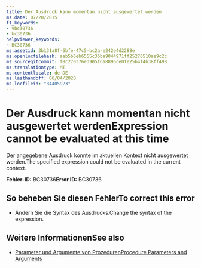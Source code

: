 ```yaml
---
title: Der Ausdruck kann momentan nicht ausgewertet werden
ms.date: 07/20/2015
f1_keywords:
- vbc30736
- bc30736
helpviewer_keywords:
- BC30736
ms.assetid: 3b131a8f-6bfe-47c5-bc2a-e242e4d2288e
ms.openlocfilehash: aab5b6eb6555c36ba9044971ff25276510ae9c2c
ms.sourcegitcommit: f8c270376ed905f6a8896ce0fe25b4f4b38ff498
ms.translationtype: MT
ms.contentlocale: de-DE
ms.lasthandoff: 06/04/2020
ms.locfileid: "84405923"
---
```

# <a name="expression-cannot-be-evaluated-at-this-time"></a><span data-ttu-id="77dd1-102">Der Ausdruck kann momentan nicht ausgewertet werden</span><span class="sxs-lookup"><span data-stu-id="77dd1-102">Expression cannot be evaluated at this time</span></span>
<span data-ttu-id="77dd1-103">Der angegebene Ausdruck konnte im aktuellen Kontext nicht ausgewertet werden.</span><span class="sxs-lookup"><span data-stu-id="77dd1-103">The specified expression could not be evaluated in the current context.</span></span>  
  
 <span data-ttu-id="77dd1-104">**Fehler-ID:** BC30736</span><span class="sxs-lookup"><span data-stu-id="77dd1-104">**Error ID:** BC30736</span></span>  
  
## <a name="to-correct-this-error"></a><span data-ttu-id="77dd1-105">So beheben Sie diesen Fehler</span><span class="sxs-lookup"><span data-stu-id="77dd1-105">To correct this error</span></span>  
  
- <span data-ttu-id="77dd1-106">Ändern Sie die Syntax des Ausdrucks.</span><span class="sxs-lookup"><span data-stu-id="77dd1-106">Change the syntax of the expression.</span></span>  
  
## <a name="see-also"></a><span data-ttu-id="77dd1-107">Weitere Informationen</span><span class="sxs-lookup"><span data-stu-id="77dd1-107">See also</span></span>

- [<span data-ttu-id="77dd1-108">Parameter und Argumente von Prozeduren</span><span class="sxs-lookup"><span data-stu-id="77dd1-108">Procedure Parameters and Arguments</span></span>](../programming-guide/language-features/procedures/procedure-parameters-and-arguments.md)
